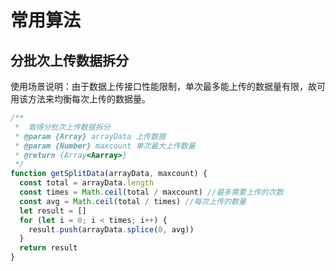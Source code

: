 # 常用算法

## 分批次上传数据拆分

使用场景说明：由于数据上传接口性能限制，单次最多能上传的数据量有限，故可用该方法来均衡每次上传的数据量。

```js
/**
 *  取得分批次上传数据拆分
 * @param {Array} arrayData 上传数据
 * @param {Number} maxcount 单次最大上传数量
 * @return {Array<Aarray>}
 */
function getSplitData(arrayData, maxcount) {
  const total = arrayData.length
  const times = Math.ceil(total / maxcount) //最多需要上传的次数
  const avg = Math.ceil(total / times) //每次上传的数量
  let result = []
  for (let i = 0; i < times; i++) {
    result.push(arrayData.splice(0, avg))
  }
  return result
}
```
